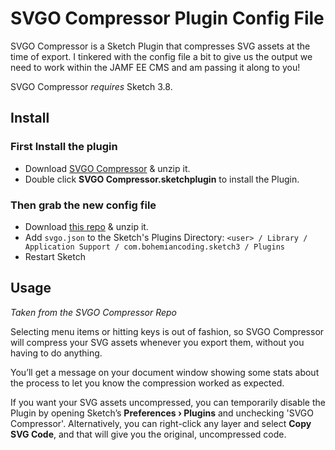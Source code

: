 # SVGO Compressor Plugin Config File

SVGO Compressor is a Sketch Plugin that compresses SVG assets at the time of export. I tinkered with the config file a bit to give us the output we need to work within the JAMF EE CMS and am passing it along to you!

SVGO Compressor *requires* Sketch 3.8.

## Install

### First Install the plugin
- Download [SVGO Compressor](https://github.com/BohemianCoding/svgo-compressor/archive/master.zip) & unzip it.
- Double click **SVGO Compressor.sketchplugin** to install the Plugin.

### Then grab the new config file
- Download [this repo](https://github.com/cwgieselman/sketch-plugin-config/archive/master.zip) & unzip it.
- Add `svgo.json` to the Sketch's Plugins Directory:
`<user> / Library / Application Support / com.bohemiancoding.sketch3 / Plugins`
- Restart Sketch

## Usage
*Taken from the SVGO Compressor Repo*

Selecting menu items or hitting keys is out of fashion, so SVGO Compressor will compress your SVG assets whenever you export them, without you having to do anything.

You’ll get a message on your document window showing some stats about the process to let you know the compression worked as expected.

If you want your SVG assets uncompressed, you can temporarily disable the Plugin by opening Sketch’s **Preferences › Plugins** and unchecking 'SVGO Compressor'. Alternatively, you can right-click any layer and select **Copy SVG Code**, and that will give you the original, uncompressed code.
